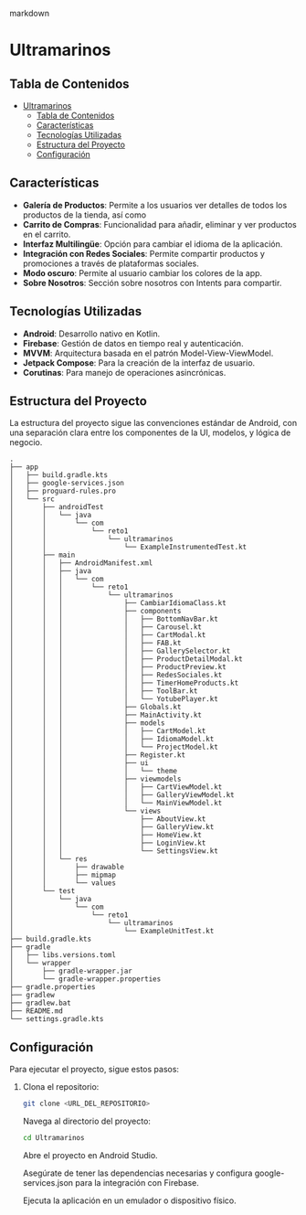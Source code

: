 markdown

# Ultramarinos


## Tabla de Contenidos

- [Ultramarinos](#ultramarinos)
	- [Tabla de Contenidos](#tabla-de-contenidos)
	- [Características](#características)
	- [Tecnologías Utilizadas](#tecnologías-utilizadas)
	- [Estructura del Proyecto](#estructura-del-proyecto)
	- [Configuración](#configuración)

## Características

- **Galería de Productos**: Permite a los usuarios ver detalles de todos los productos de la tienda, así como 
- **Carrito de Compras**: Funcionalidad para añadir, eliminar y ver productos en el carrito.
- **Interfaz Multilingüe**: Opción para cambiar el idioma de la aplicación.
- **Integración con Redes Sociales**: Permite compartir productos y promociones a través de plataformas sociales.
- **Modo oscuro**: Permite al usuario cambiar los colores de la app.
- **Sobre Nosotros**: Sección sobre nosotros con Intents para compartir.

## Tecnologías Utilizadas

- **Android**: Desarrollo nativo en Kotlin.
- **Firebase**: Gestión de datos en tiempo real y autenticación.
- **MVVM**: Arquitectura basada en el patrón Model-View-ViewModel.
- **Jetpack Compose**: Para la creación de la interfaz de usuario.
- **Corutinas**: Para manejo de operaciones asincrónicas.

## Estructura del Proyecto

La estructura del proyecto sigue las convenciones estándar de Android, con una separación clara entre los componentes de la UI, modelos, y lógica de negocio.

```
.
├── app
│   ├── build.gradle.kts
│   ├── google-services.json
│   ├── proguard-rules.pro
│   └── src
│       ├── androidTest
│       │   └── java
│       │       └── com
│       │           └── reto1
│       │               └── ultramarinos
│       │                   └── ExampleInstrumentedTest.kt
│       ├── main
│       │   ├── AndroidManifest.xml
│       │   ├── java
│       │   │   └── com
│       │   │       └── reto1
│       │   │           └── ultramarinos
│       │   │               ├── CambiarIdiomaClass.kt
│       │   │               ├── components
│       │   │               │   ├── BottomNavBar.kt
│       │   │               │   ├── Carousel.kt
│       │   │               │   ├── CartModal.kt
│       │   │               │   ├── FAB.kt
│       │   │               │   ├── GallerySelector.kt
│       │   │               │   ├── ProductDetailModal.kt
│       │   │               │   ├── ProductPreview.kt
│       │   │               │   ├── RedesSociales.kt
│       │   │               │   ├── TimerHomeProducts.kt
│       │   │               │   ├── ToolBar.kt
│       │   │               │   └── YotubePlayer.kt
│       │   │               ├── Globals.kt
│       │   │               ├── MainActivity.kt
│       │   │               ├── models
│       │   │               │   ├── CartModel.kt
│       │   │               │   ├── IdiomaModel.kt
│       │   │               │   └── ProjectModel.kt
│       │   │               ├── Register.kt
│       │   │               ├── ui
│       │   │               │   └── theme
│       │   │               ├── viewmodels
│       │   │               │   ├── CartViewModel.kt
│       │   │               │   ├── GalleryViewModel.kt
│       │   │               │   └── MainViewModel.kt
│       │   │               └── views
│       │   │                   ├── AboutView.kt
│       │   │                   ├── GalleryView.kt
│       │   │                   ├── HomeView.kt
│       │   │                   ├── LoginView.kt
│       │   │                   └── SettingsView.kt
│       │   └── res
│       │       ├── drawable
│       │       ├── mipmap
│       │       └── values
│       └── test
│           └── java
│               └── com
│                   └── reto1
│                       └── ultramarinos
│                           └── ExampleUnitTest.kt
├── build.gradle.kts
├── gradle
│   ├── libs.versions.toml
│   └── wrapper
│       ├── gradle-wrapper.jar
│       └── gradle-wrapper.properties
├── gradle.properties
├── gradlew
├── gradlew.bat
├── README.md
└── settings.gradle.kts
```


## Configuración

Para ejecutar el proyecto, sigue estos pasos:

1. Clona el repositorio:

   ```bash
   git clone <URL_DEL_REPOSITORIO>
   ```

    Navega al directorio del proyecto:

    ```bash
    cd Ultramarinos
	```

    Abre el proyecto en Android Studio.

    Asegúrate de tener las dependencias necesarias y configura google-services.json para la integración con Firebase.

    Ejecuta la aplicación en un emulador o dispositivo físico.
